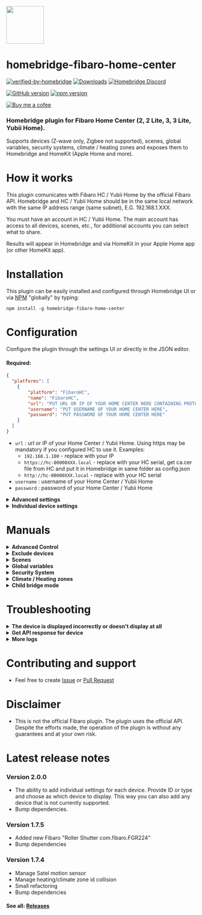 <img src="https://raw.githubusercontent.com/homebridge/verified/latest/icons/homebridge-fibaro-home-center.png" width="100px"></img>
# homebridge-fibaro-home-center

[![verified-by-homebridge](https://badgen.net/badge/homebridge/verified/purple)](https://github.com/homebridge/homebridge/wiki/Verified-Plugins)
[![Downloads](https://img.shields.io/npm/dt/homebridge-fibaro-home-center)](https://www.npmjs.com/package/homebridge-fibaro-home-center)
[![Homebridge Discord](https://img.shields.io/discord/432663330281226270?color=728ED5&logo=discord&label=discord)](https://discord.gg/38Dpux)

[![GitHub version](https://img.shields.io/github/package-json/v/ilcato/homebridge-fibaro-home-center?label=GitHub)](https://github.com/ilcato/homebridge-fibaro-home-center/releases/)
[![npm version](https://img.shields.io/npm/v/homebridge-fibaro-home-center?color=%23cb3837&label=npm)](https://www.npmjs.com/package/homebridge-fibaro-home-center)

[![Buy me a cofee](https://cdn.buymeacoffee.com/buttons/default-orange.png)](https://www.buymeacoffee.com/ilcato)

### Homebridge plugin for Fibaro Home Center (2, 2 Lite, 3, 3 Lite, Yubii Home).

Supports devices (Z-wave only, Zigbee not supported), scenes, global variables, security systems, climate / heating zones and exposes them to Homebridge and HomeKit (Apple Home and more).

# How it works

This plugin comunicates with Fibaro HC / Yubii Home by the official Fibaro API. Homebridge and HC / Yubii Home should be in the same local network with the same IP address range (same subnet), E.G. 192.168.1.XXX. 

You must have an account in HC / Yubii Home. The main account has access to all devices, scenes, etc., for additional accounts you can select what to share.

Results will appear in Homebridge and via HomeKit in your Apple Home app (or other HomeKit app).

# Installation

This plugin can be easily installed and configured through Homebridge UI or via [NPM](https://www.npmjs.com/package/homebridge-fibaro-home-center) "globally" by typing:

    npm install -g homebridge-fibaro-home-center
    
# Configuration
Configure the plugin through the settings UI or directly in the JSON editor.

#### Required:

```json
{
  "platforms": [
    {
        "platform": "FibaroHC",
        "name": "FibaroHC",
        "url": "PUT URL OR IP OF YOUR HOME CENTER HERE CONTAINING PROTOCOL AND NAME E.G.: https://hc-00000XXX.local OR IP E.G.: 192.168.1.100",
        "username": "PUT USERNAME OF YOUR HOME CENTER HERE",
        "password": "PUT PASSWORD OF YOUR HOME CENTER HERE"
    }
  ]
}

```

+ `url` : url or IP of your Home Center / Yubii Home. Using https may be mandatory if you configured HC to use it. Examples:
  + `192.168.1.100` - replace with your IP
  + `https://hc-00000XXX.local` - replace with your HC serial, get ca.cer file from HC and put it in Homebridge in same folder as config.json
  + `http://hc-00000XXX.local` - replace with your HC serial
+ `username` : username of your Home Center / Yubii Home
+ `password` : password of your Home Center / Yubii Home


<details>
<summary><b>Advanced settings</b></summary>

```json

{
    "bridge": {
        "name": "Homebridge",
        "username": "CC:22:3D:E3:CE:30",
        "port": 51826,
        "pin": "031-45-154"
    },
    
    "description": "This is an example configuration file. You can use this as a template for creating your own configuration file.",

    "platforms": [
        {
            "platform": "FibaroHC",
            "name": "FibaroHC",
            "url": "PUT URL OR IP OF YOUR HOME CENTER HERE CONTAINING PROTOCOL AND NAME E.G.: https://hc-00000XXX.local OR IP E.G.: 192.168.1.100",
            "username": "PUT USERNAME OF YOUR HOME CENTER HERE",
            "password": "PUT PASSWORD OF YOUR HOME CENTER HERE",
            "pollerperiod": "PUT 0 FOR DISABLING POLLING (REFRESH INTERVAL), 1 - 100 INTERVAL IN SECONDS. 3 SECONDS IS THE DEFAULT",
            "thermostattimeout": "NUMBER OF SECONDS FOR THERMOSTAT TIMEOUT, DEFAULT: 7200 (2 HOURS)"
            "thermostatmaxtemperature": "SET MAX TEMPERATURE FOR THERMOSTATIC DEVICES (DEFAULT 100C)",
            "switchglobalvariables": "PUT A COMMA SEPARATED LIST OF HOME CENTER GLOBAL VARIABLES ACTING LIKE A BISTABLE SWITCH",
            "dimmerglobalvariables": "PUT A COMMA SEPARATED LIST OF HOME CENTER GLOBAL VARIABLES ACTING LIKE A DIMMER",
            "adminUsername": "PUT ADMIN USERNAME OF YOUR HOME CENTER HERE TO SET GLOBAL VARIABLES",
            "adminPassword": "PUT ADMIN PASSWORD OF YOUR HOME CENTER HERE TO SET GLOBAL VARIABLES",
            "securitysystem": "PUT enabled OR disabled IN ORDER TO MANAGE THE AVAILABILITY OF THE SECURITY SYSTEM",
            "addRoomNameToDeviceName" : "PUT enabled OR disabled IN ORDER TO ADD THE ROOM NAME TO DEVICE NAME. DEFAULT disabled",
            "doorbellDeviceId" : "PUT HOME CENTER BINARY SENSOR DEVICE ID ACTING AS A DOORBELL",
            "logsLevel": "PUT THE DESIRED LOG LEVEL: 0 DISABLED, 1 ONLY CHANGES, 2 ALL",
            "advControl": "0 - DISABLED, 1-ENABLED"
        }
    ],

    "accessories": [
    ]
}
```
    
+ `pollerperiod` : Polling interval (refresh interval) for querying Fibaro Home Center (0: disabled, recomended: 3, 1 or 2 seconds allows for a more responsive update of the Home app when changes appear outside the HomeKit environment). If it is disabled the Home app is not updated automatically when such a change happen but only when you close a panel and reopen it. Enabling this option is useful to read the new state when controlling devices outside HomeKit, E.G.: via Fibaro, physical buttons, scenes and automations.
+ `thermostatmaxtemperature` : set max temperature for thermostatic devices (default 100 C)
+ `thermostattimeout` : number of seconds for the thermostat timeout, default: 7200 (2 hours)
+ `switchglobalvariables` : comma separated list of home center global variables acting like a bistable switch
+ `dimmerglobalvariables` : comma separated list of home center global variables acting like a dimmer
+ `adminUsername`: admin username of your home center, needed only to set global variables,
+ `adminPassword`: admin password of your home center, needed only to set global variables,
+ `securitysystem` : enabled or disabled in order to manage the availability of the security system
+ `addRoomNameToDeviceName` : If enabled, to each device name will be added the name of the room in which it is located. Default: disabled.
+ `doorbellDeviceId` : home center binary sensor device id acting as a doorbell
+ `logsLevel` : desired log level: 0 disabled, 1 only changes, 2 all
+ `advControl` : enable if you want the device type in homekit to depend on how the device role in fibaro is selected. 0-disabled, 1-enabled

</details>


<details>
<summary><b>Individual device settings</b></summary>

The ability to add individual settings for each device. Provide ID or type and choose as which device to display. This way you can also add any device that is not currently supported.
+ `id` : device ID (like: 42) or type (like: com.Fibaro.FGR224)
+ `displayAS` : display as: switch, dimmer, etc.

```json
{
  "platforms": [
    {
        "platform": "FibaroHC",
        "name": "FibaroHC",
        "url": "PUT URL OR IP OF YOUR HOME CENTER HERE CONTAINING PROTOCOL AND NAME E.G.: https://hc-00000XXX.local OR IP E.G.: 192.168.1.100",
        "username": "PUT USERNAME OF YOUR HOME CENTER HERE",
        "password": "PUT PASSWORD OF YOUR HOME CENTER HERE",
        "devices": [
                {
                    "id": "42",
                    "displayAs": "switch",
                },
                {
                    "id": "com.Fibaro.FGR228",
                    "displayAs": "blind",
                }
            ]
    }
  ]
}
```
</details>



# Manuals

<details>
<summary><b>Advanced Control</b></summary>

Now you can enable new option in plugin settings if you want the device type in Homekit to depend on how the device role in Fibaro is selected. For devices like Switch, Double Switch, Smart Implant, Wall Plug etc. you can change how it will display in Homekit - in the Fibaro panel go to this device and check field Role (or What controls the device).
+ Selecting Light should set device as Light,
+ selecting "Other" / "Another device" should set the device as Switch,
+ selecting Sprinkler or Valve should set device as Valve,
+ and any other case will be Outlet.

#### Important
Every change of devices display type (e.g. from Switch to Outlet etc.) can make it display incorrectly (like doubled). It is recommended to turn off Apple hubs during changes. If device displays incorrectly (e.g. as Switch but should be Outlet) or doubled (one device is displayed as two), you must remove this device from cache (in Homebridge Settings). Unfortunately, in this case, the settings for this device will most likely be lost (room selection, automations, etc.).

#### What it changed

| Product group  | Role (in Fibaro panel) | Displayed in HomeKit (Advanced Control Disabled) | Displayed in HomeKit (Advanced Control Enabled) | Changed (Yes / No) |
| ------------------------ | --------------------- | ------------------------ | ------------------------ | ------------------------ |
| Binary                   | Light                 | Light                    | Light                    | no                       |
| Binary                   | Other (on HC2)        | Outlet                   | Switch                   | yes                      |
| Binary                   | Other (on HC3)        | Switch                   | Switch                   | no                       |
| Binary                   | Sprinkler             | Switch                   | Valve                    | yes                      |
| Binary                   | Valve                 | Valve                    | Valve                    | no                       |
| Binary                   | Default               | Switch                   | Outlet                   | yes                      |
| Wall Plug                | Light                 | Outlet                   | Light                    | yes                      |
| Wall Plug                | Other (on HC2)        | Outlet                   | Switch                   | yes                      |
| Wall Plug                | Other (on HC3)        | Outlet                   | Switch                   | yes                      |
| Wall Plug                | Sprinkler             | Outlet                   | Valve                    | yes                      |
| Wall Plug                | Valve                 | Outlet                   | Valve                    | yes                      |
| Wall Plug                | Default               | Outlet                   | Outlet                   | no                       |

</details>



<details>
<summary><b>Exclude devices</b></summary>

Exclude one or more devices:
+ use a specific user (not an admin one) and grant access to only the needed devices
+ or rename the device you want to exclude with an initial _ character.

Warning: If you exclude the device, adding it again will require reconfiguration (assignment to a room, automations, etc.).

</details>

<details>
<summary><b>Scenes</b></summary>

+ Any scene with a name that start with _ will be added to HomeKit as a momentary switch
+ Switch name will be same as scene name but without the _.
+ Momentary switch means that it will turn off itself after a while.

</details>

<details>
<summary><b>Global variables</b></summary>

+ Switch global variables - It is possible to create Switch in HomeKit with a toggle behaviour:
  + creating global variables (one for each switch) with 2 possible values: "true" and "false"
  + configuring a new parameter ("switchglobalvariables") in config.json that contains a comma separated list of the variable names you defined.
+ Dimmer global variables - It is possible to create Dimmer in HomeKit with a toggle behaviour:
  + creating global variables (one for each dimmer) with possible values from 0 to 100  
  + configuring a new parameter ("dimmerglobalvariables") in config.json that contains a comma separated list of the variable names you defined.
+ You can use these variable to trigger Home Center scenes.
+ Note: you need to configure homebridge in config.json with a user with superuser privileges because normal users cannot set global variable from the outside of Home Center.

</details>

<details>
<summary><b>Security System</b></summary>

+ In config.json:
  + add the parameter: `"securitysystem": "enabled"`

+ In Fibaro Home Center:
  + Create an Enumerated variable named `SecuritySystem` with the following values:
    + `StayArmed`
    + `AwayArmed`
    + `NightArmed`
    + `Disarmed`
    + `AlarmTriggered`
  + Create the following Alarm Zones in the Alarm Zones panel in the settings section (order is important): . StayZone . AwayZone . NightZone
  + For each security zone select the appropriate sensors.
  + Create a `SetAlarmTriggered` scene in the Alarm Scenes panel in the settings section that set the SecuritySystem variable to `AlarmTriggered`. The scene can also contain action logic to manage the alarm, eg: activate a siren.
  + Create a scene for setting arming status of devices and update the previous global variable. Scene names and code MUST be:

    + SetStayArmed:
      ```
        fibaro.alarm("disarm")
        fibaro.alarm(1, "arm")
        fibaro.setGlobalVariable("SecuritySystem", "StayArmed")
      ```
     + SetAwayArmed
       ```
         fibaro.alarm("disarm")
         fibaro.alarm(2, "arm")
         fibaro.setGlobalVariable("SecuritySystem", "AwayArmed")
       ```
     + SetNightArmed
       ```
         fibaro.alarm("disarm")
         fibaro.alarm(3, "arm")
         fibaro.setGlobalVariable("SecuritySystem", "NightArmed")
       ```
     + SetDisarmed
       ```
         fibaro.alarm("disarm")
         fibaro.setGlobalVariable("SecuritySystem", "Disarmed")
       ```

  + Scene must have flag `Do not stop scene when alarm breached` checked, in recent versions it's `Allow to run when alarm breached`.

</details>

<details>
<summary><b>Climate / Heating zones</b></summary>
    
+ Thermostat Controls: once a climate / heating zone is created in the Home Center / Yubii Home, a corresponding Thermostat accessory is generated in HomeKit. The Thermostat accessory provides intuitive controls within the HomeKit ecosystem.
+ Manual Settings and Timeout: the controls available on the Thermostat activate a manual setting for the specified duration. This duration is set by the `thermostattimeout` parameter in the `config.json` file. During this period, the manual settings remain in effect for the zone. After the predefined timeout period expires, the normal schedule of the zone is automatically reactivated. This ensures that the zone reverts to its programmed schedule once the manual setting duration elapses.

</details>

<details>
<summary><b>Child bridge mode</b></summary>
You can run this plugin as child bridge, that is an isolated process. There are several reasons/benefits of doing this. Details: https://github.com/homebridge/homebridge/wiki/Child-Bridges.
</details>


# Troubleshooting

<details>
<summary><b>The device is displayed incorrectly or doesn't display at all</b></summary>
    
+ For some devices, responsible for the display method is field Role (for a given device in the Fibaro Panel). Check [Advanced Control](https://github.com/ilcato/homebridge-Fibaro-home-center/blob/main/docs/advcontrol.md).
+ If device still displays incorrectly (e.g. as Switch but should be Outlet) or doubled (one device is displayed as two), you must remove this device from cache (in Homebridge Settings). Unfortunately, in this case, the settings for this device will most likely be lost (room selection, automations, etc.).
+ Every change of devices display type (e.g. from Switch to Outlet etc.) can make it display incorrectly (like doubled). It is recommended to turn off Apple hubs during changes.
+ If you want new device to be supported (or if it displays incorrectly despite the recommendation above) open new Issue and write: what is this product, as what should it be displayed, whether it does not display at all or displays incorrectly (as what device?), what version of this plugin, what Home Center, and attach the API response for this product (see below).

</details>

<details>
<summary><b>Get API response for device</b></summary>

Open in browser: http://FIBARO-IP/api/devices/DEVICE-ID (replace FIBARO-IP with your Home Center IP and DEVICE-ID with device ID) and login.

</details>

<details>
<summary><b>More logs</b></summary>

If you have any issues with this plugin, enable all logs in plugin config and the debug mode in the homebridge settings and restart the homebridge / child bridge. This will show additional information in log.

</details>

# Contributing and support

- Feel free to create [Issue](https://github.com/ilcato/homebridge-fibaro-home-center/issues) or [Pull Request](https://github.com/ilcato/homebridge-fibaro-home-center/pulls)

# Disclaimer

- This is not the official Fibaro plugin. The plugin uses the official API. Despite the efforts made, the operation of the plugin is without any guarantees and at your own risk.

# Latest release notes

### Version 2.0.0
+ The ability to add individual settings for each device. Provide ID or type and choose as which device to display. This way you can also add any device that is not currently supported.
+ Bump dependencies.

### Version 1.7.5
+ Added new Fibaro "Roller Shutter com.fibaro.FGR224"
+ Bump dependencies

### Version 1.7.4
+ Manage Satel motion sensor
+ Manage heating/climate zone id collision
+ Small refactoring
+ Bump dependencies


#### See all: [Releases](https://github.com/ilcato/homebridge-fibaro-home-center/releases)
